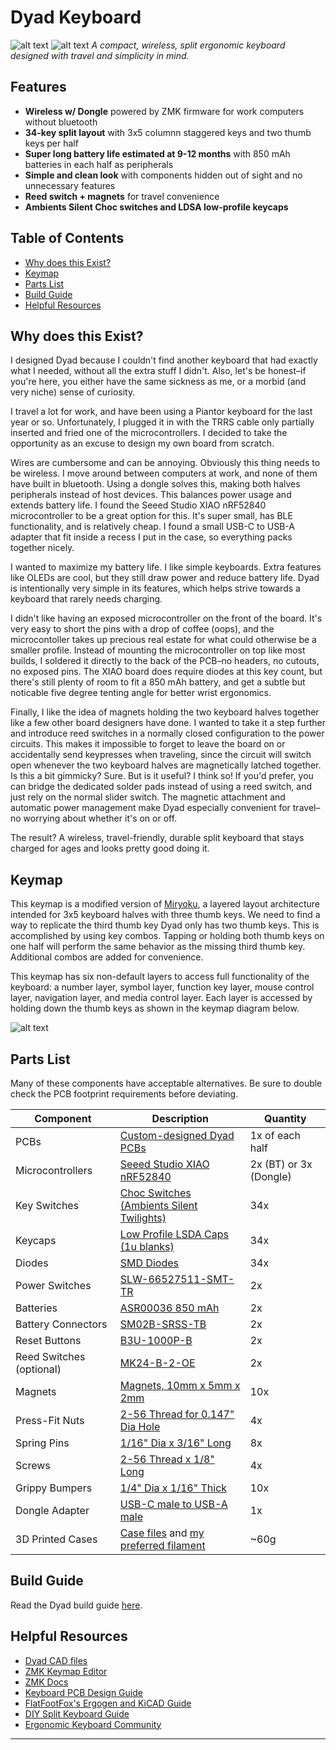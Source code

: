 # Dyad Keyboard

![alt text](images/dyad-overview.png)
![alt text](images/dyad-stowed.png)
*A compact, wireless, split ergonomic keyboard designed with travel and simplicity in mind.*

## Features
- **Wireless w/ Dongle** powered by ZMK firmware for work computers without bluetooth
- **34-key split layout** with 3x5 columnn staggered keys and two thumb keys per half
- **Super long battery life estimated at 9-12 months** with 850 mAh batteries in each half as peripherals 
- **Simple and clean look** with components hidden out of sight and no unnecessary features
- **Reed switch + magnets** for travel convenience 
- **Ambients Silent Choc switches and LDSA low-profile keycaps**

## Table of Contents
- [Why does this Exist?](#why-me)
- [Keymap](#keymap)
- [Parts List](#parts-list)
- [Build Guide](#build-guide)
- [Helpful Resources](#helpful-resources)

## Why does this Exist?
I designed Dyad because I couldn't find another keyboard that had exactly what I needed, without all the extra stuff I didn't. Also, let's be honest–if you're here, you either have the same sickness as me, or a morbid (and very niche) sense of curiosity. 

I travel a lot for work, and have been using a Piantor keyboard for the last year or so. Unfortunately, I plugged it in with the TRRS cable only partially inserted and fried one of the microcontrollers. I decided to take the opportunity as an excuse to design my own board from scratch. 

Wires are cumbersome and can be annoying. Obviously this thing needs to be wireless. I move around between computers at work, and none of them have built in bluetooth. Using a dongle solves this, making both halves peripherals instead of host devices. This balances power usage and extends battery life. I found the Seeed Studio XIAO nRF52840 microcontroller to be a great option for this. It's super small, has BLE functionality, and is relatively cheap. I found a small USB-C to USB-A adapter that fit inside a recess I put in the case, so everything packs together nicely. 

I wanted to maximize my battery life. I like simple keyboards. Extra features like OLEDs are cool, but they still draw power and reduce battery life. Dyad is intentionally very simple in its features, which helps strive towards a keyboard that rarely needs charging. 

I didn't like having an exposed microcontroller on the front of the board. It's very easy to short the pins with a drop of coffee (oops), and the microcontoller takes up precious real estate for what could otherwise be a smaller profile. Instead of mounting the microcontroller on top like most builds, I soldered it directly to the back of the PCB–no headers, no cutouts, no exposed pins. The XIAO board does require diodes at this key count, but there's still plenty of room to fit a 850 mAh battery, and get a subtle but noticable five degree tenting angle for better wrist ergonomics. 

Finally, I like the idea of magnets holding the two keyboard halves together like a few other board designers have done. I wanted to take it a step further and introduce reed switches in a normally closed configuration to the power circuits. This makes it impossible to forget to leave the board on or accidentally send keypresses when traveling, since the circuit will switch open whenever the two keyboard halves are magnetically latched together. Is this a bit gimmicky? Sure. But is it useful? I think so! If you'd prefer, you can bridge the dedicated solder pads instead of using a reed switch, and just rely on the normal slider switch. The magnetic attachment and automatic power management make Dyad especially convenient for travel–no worrying about whether it's on or off. 

The result? A wireless, travel-friendly, durable split keyboard that stays charged for ages and looks pretty good doing it. 

## Keymap
This keymap is a modified version of [Miryoku](https://github.com/manna-harbour/miryoku), a layered layout architecture intended for 3x5 keyboard halves with three thumb keys. We need to find a way to replicate the third thumb key Dyad only has two thumb keys. This is accomplished by using key combos. Tapping or holding both thumb keys on one half will perform the same behavior as the missing third thumb key. Additional combos are added for convenience.

This keymap has six non-default layers to access full functionality of the keyboard: a number layer, symbol layer, function key layer, mouse control layer, navigation layer, and media control layer. Each layer is accessed by holding down the thumb keys as shown in the keymap diagram below.

![alt text](images/keymap2.png)

## Parts List
Many of these components have acceptable alternatives. Be sure to double check the PCB footprint requirements before deviating.

| Component | Description | Quantity |
|-----------|-------------|----------|
| PCBs | [Custom-designed Dyad PCBs](https://github.com/dyad-keeb/zmk-config-dyad/tree/main/pcb/zip%20files) | 1x of each half |
| Microcontrollers | [Seeed Studio XIAO nRF52840](https://www.mouser.com/ProductDetail/Seeed-Studio/102010448?qs=Znm5pLBrcAJ5g%252BWAkitg4w%3D%3D&countryCode=US&currencyCode=USD) | 2x (BT) or 3x (Dongle) |
| Key Switches | [Choc Switches (Ambients Silent Twilights)](https://lowprokb.ca/products/ambients-silent-choc-switches) | 34x |
| Keycaps | [Low Profile LSDA Caps (1u blanks)](https://lowprokb.ca/collections/keycaps/products/ldsa-low-profile-blank-keycaps) | 34x |
| Diodes | [SMD Diodes](https://www.mouser.com/ProductDetail/Micro-Commercial-Components-MCC/MMSZ5246B-TP?qs=ZNK0BnemlqEr9Va1g49r5g%3D%3D&countryCode=US&currencyCode=USD) | 34x |
| Power Switches | [SLW-66527511-SMT-TR](https://www.mouser.com/ProductDetail/Same-Sky/SLW-66527511-SMT-TR?qs=1Kr7Jg1SGW%252BCp04CqrZlUg%3D%3D&countryCode=US&currencyCode=USD) | 2x |
| Batteries | [ASR00036 850 mAh](https://www.mouser.com/ProductDetail/TinyCircuits/ASR00036?qs=byeeYqUIh0Mizxtsp6GM5A%3D%3D) | 2x |
| Battery Connectors | [SM02B-SRSS-TB](https://www.mouser.com/ProductDetail/JST-Commercial/SM02B-SRSS-TBLFSN?qs=cdbOS8ANM9BWPfwllEYjZw%3D%3D) | 2x |
| Reset Buttons | [B3U-1000P-B](https://www.mouser.com/ProductDetail/Omron-Electronics/B3U-1000P-B?qs=AO7BQMcsEu6QxhKppRpaJA%3D%3D) | 2x |
| Reed Switches (optional) | [MK24-B-2-OE](https://www.mouser.com/ProductDetail/MEDER-electronic/MK24-B-2-OE?qs=E8j%2FIcuE3oXcUsXW7SbUjw%3D%3D&countryCode=US&currencyCode=USD) | 2x |
| Magnets | [Magnets, 10mm x 5mm x 2mm](https://www.amazon.com/dp/B0B6VKY7Y2?ref_=ppx_hzsearch_conn_dt_b_fed_asin_title_4) | 10x |
| Press-Fit Nuts | [2-56 Thread for 0.147" Dia Hole](https://www.mcmaster.com/94648A310/) | 4x |
| Spring Pins | [1/16" Dia x 3/16" Long](https://www.mcmaster.com/98296A015/) | 8x |
| Screws | [2-56 Thread x 1/8" Long](https://www.mcmaster.com/92949A174/) | 4x |
| Grippy Bumpers | [1/4" Dia x 1/16" Thick](https://www.amazon.com/dp/B07R17T68B?ref_=ppx_hzsearch_conn_dt_b_fed_asin_title_2) | 10x |
| Dongle Adapter | [USB-C male to USB-A male](https://www.amazon.com/dp/B0CFLWC8G1?ref=ppx_yo2ov_dt_b_fed_asin_title) | 1x |
| 3D Printed Cases | [Case files](https://github.com/dyad-keeb/zmk-config-dyad/tree/main/case) and [my preferred filament](https://www.amazon.com/dp/B08142W8XV?ref=ppx_yo2ov_dt_b_fed_asin_title) | ~60g |

## Build Guide
Read the Dyad build guide [here](https://github.com/dyad-keeb/zmk-config-dyad/tree/main/build-guide.md).

## Helpful Resources
- [Dyad CAD files](https://cad.onshape.com/documents/7f572f5029fef8eead929f6f/w/3338eb399b68b4bec0be7aa8/e/8d690b2dc0af4d791bdff9ef?renderMode=1&uiState=67ba591a8b0f840d79069d80)
- [ZMK Keymap Editor](https://nickcoutsos.github.io/keymap-editor/)
- [ZMK Docs](https://zmk.dev/docs)
- [Keyboard PCB Design Guide](https://github.com/ruiqimao/keyboard-pcb-guide)
- [FlatFootFox's Ergogen and KiCAD Guide](https://flatfootfox.com/ergogen-introduction/)
- [DIY Split Keyboard Guide](https://thomasbaart.nl/build-guide/)
- [Ergonomic Keyboard Community](https://www.reddit.com/r/ErgoMechKeyboards/)

---
